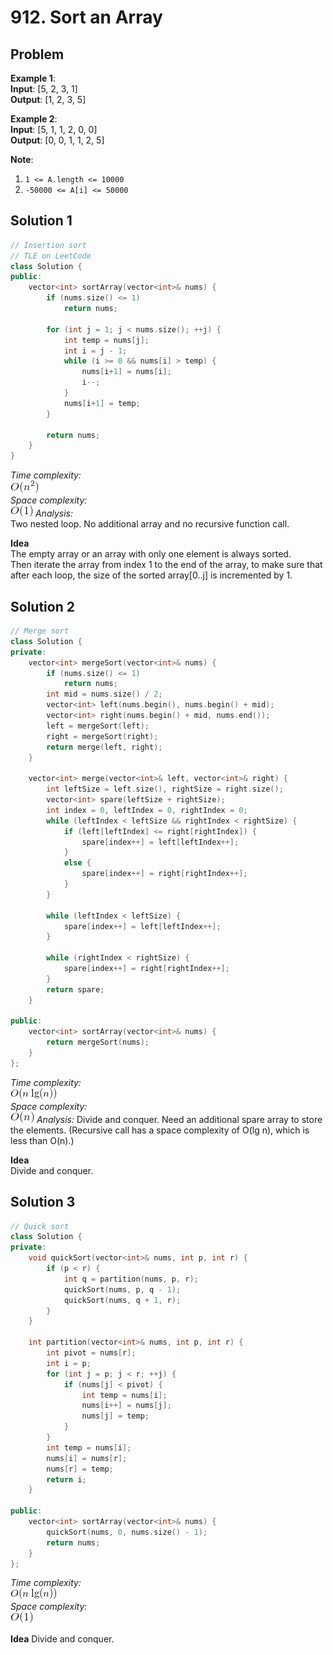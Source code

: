 # 912. Sort an Array
## Problem
**Example 1**:  
**Input**: [5, 2, 3, 1]  
**Output**: [1, 2, 3, 5]  

**Example 2**:  
**Input**: [5, 1, 1, 2, 0, 0]  
**Output**: [0, 0, 1, 1, 2, 5]  

**Note**:
1. `1 <= A.length <= 10000`
2. `-50000 <= A[i] <= 50000`  

## Solution 1
```c++
// Insertion sort
// TLE on LeetCode
class Solution {
public:
    vector<int> sortArray(vector<int>& nums) {
        if (nums.size() <= 1)
            return nums;

        for (int j = 1; j < nums.size(); ++j) {
            int temp = nums[j];
            int i = j - 1;
            while (i >= 0 && nums[i] > temp) {
                nums[i+1] = nums[i];
                i--;
            }
            nums[i+1] = temp;
        }

        return nums;
    }
}
```

*Time complexity:*  
![](square.png)  
*Space complexity:*  
![](constant.png)
*Analysis:*  
Two nested loop. No additional array and no recursive function call.

**Idea**  
The empty array or an array with only one element is always sorted.  
Then iterate the array from index 1 to the end of the array, to make sure that after each loop, the size of the sorted array[0..j] is incremented by 1. 

## Solution 2
```c++
// Merge sort
class Solution {
private:
    vector<int> mergeSort(vector<int>& nums) {
        if (nums.size() <= 1)
            return nums;
        int mid = nums.size() / 2;
        vector<int> left(nums.begin(), nums.begin() + mid);
        vector<int> right(nums.begin() + mid, nums.end());
        left = mergeSort(left);
        right = mergeSort(right);
        return merge(left, right);
    }
    
    vector<int> merge(vector<int>& left, vector<int>& right) {
        int leftSize = left.size(), rightSize = right.size();
        vector<int> spare(leftSize + rightSize);
        int index = 0, leftIndex = 0, rightIndex = 0;
        while (leftIndex < leftSize && rightIndex < rightSize) {
            if (left[leftIndex] <= right[rightIndex]) {
                spare[index++] = left[leftIndex++];
            }
            else {
                spare[index++] = right[rightIndex++];
            }
        }
        
        while (leftIndex < leftSize) {
            spare[index++] = left[leftIndex++];
        }
        
        while (rightIndex < rightSize) {
            spare[index++] = right[rightIndex++];
        }
        return spare;
    }
    
public:
    vector<int> sortArray(vector<int>& nums) {
        return mergeSort(nums);
    }
};
```

*Time complexity:*  
![](loglinear.png)  
*Space complexity:*  
![](linear.png)
*Analysis:*
Divide and conquer. Need an additional spare array to store the elements. 
(Recursive call has a space complexity of O(lg n), which is less than O(n).)

**Idea**  
Divide and conquer.

## Solution 3
```c++
// Quick sort
class Solution {
private:
    void quickSort(vector<int>& nums, int p, int r) {
        if (p < r) {
            int q = partition(nums, p, r);
            quickSort(nums, p, q - 1);
            quickSort(nums, q + 1, r);
        }
    }
    
    int partition(vector<int>& nums, int p, int r) {
        int pivot = nums[r];
        int i = p;
        for (int j = p; j < r; ++j) {
            if (nums[j] < pivot) {
                int temp = nums[i];
                nums[i++] = nums[j];
                nums[j] = temp;
            }
        }
        int temp = nums[i];
        nums[i] = nums[r];
        nums[r] = temp;
        return i;
    }
    
public:
    vector<int> sortArray(vector<int>& nums) {
        quickSort(nums, 0, nums.size() - 1);
        return nums;
    }
};
```

*Time complexity:*  
![](loglinear.png)  
*Space complexity:*  
![](constant.png)

**Idea** 
Divide and conquer.